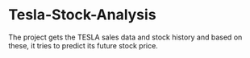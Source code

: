 # Tesla-Stock-Analysis

The project gets the TESLA sales data and stock history and based on these, it tries to predict its future stock price.
